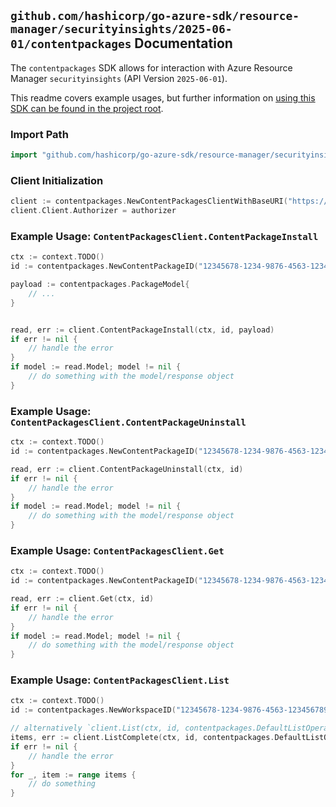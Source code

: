 
## `github.com/hashicorp/go-azure-sdk/resource-manager/securityinsights/2025-06-01/contentpackages` Documentation

The `contentpackages` SDK allows for interaction with Azure Resource Manager `securityinsights` (API Version `2025-06-01`).

This readme covers example usages, but further information on [using this SDK can be found in the project root](https://github.com/hashicorp/go-azure-sdk/tree/main/docs).

### Import Path

```go
import "github.com/hashicorp/go-azure-sdk/resource-manager/securityinsights/2025-06-01/contentpackages"
```


### Client Initialization

```go
client := contentpackages.NewContentPackagesClientWithBaseURI("https://management.azure.com")
client.Client.Authorizer = authorizer
```


### Example Usage: `ContentPackagesClient.ContentPackageInstall`

```go
ctx := context.TODO()
id := contentpackages.NewContentPackageID("12345678-1234-9876-4563-123456789012", "example-resource-group", "workspaceName", "packageId")

payload := contentpackages.PackageModel{
	// ...
}


read, err := client.ContentPackageInstall(ctx, id, payload)
if err != nil {
	// handle the error
}
if model := read.Model; model != nil {
	// do something with the model/response object
}
```


### Example Usage: `ContentPackagesClient.ContentPackageUninstall`

```go
ctx := context.TODO()
id := contentpackages.NewContentPackageID("12345678-1234-9876-4563-123456789012", "example-resource-group", "workspaceName", "packageId")

read, err := client.ContentPackageUninstall(ctx, id)
if err != nil {
	// handle the error
}
if model := read.Model; model != nil {
	// do something with the model/response object
}
```


### Example Usage: `ContentPackagesClient.Get`

```go
ctx := context.TODO()
id := contentpackages.NewContentPackageID("12345678-1234-9876-4563-123456789012", "example-resource-group", "workspaceName", "packageId")

read, err := client.Get(ctx, id)
if err != nil {
	// handle the error
}
if model := read.Model; model != nil {
	// do something with the model/response object
}
```


### Example Usage: `ContentPackagesClient.List`

```go
ctx := context.TODO()
id := contentpackages.NewWorkspaceID("12345678-1234-9876-4563-123456789012", "example-resource-group", "workspaceName")

// alternatively `client.List(ctx, id, contentpackages.DefaultListOperationOptions())` can be used to do batched pagination
items, err := client.ListComplete(ctx, id, contentpackages.DefaultListOperationOptions())
if err != nil {
	// handle the error
}
for _, item := range items {
	// do something
}
```
